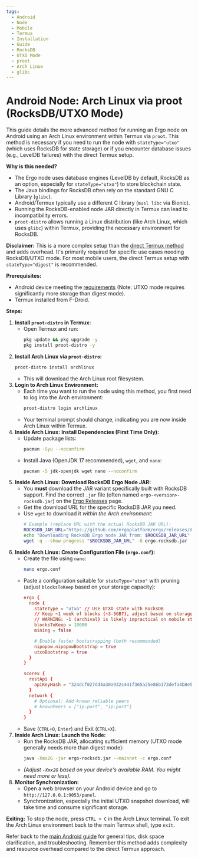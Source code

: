 ```yaml
---
tags:
  - Android
  - Node
  - Mobile
  - Termux
  - Installation
  - Guide
  - RocksDB
  - UTXO Mode
  - proot
  - Arch Linux
  - glibc
---
```


# Android Node: Arch Linux via proot (RocksDB/UTXO Mode)

This guide details the more advanced method for running an Ergo node on Android using an Arch Linux environment within Termux via `proot`. This method is necessary if you need to run the node with `stateType="utxo"` (which uses RocksDB for state storage) or if you encounter database issues (e.g., LevelDB failures) with the direct Termux setup.

**Why is this needed?**

*   The Ergo node uses database engines (LevelDB by default, RocksDB as an option, especially for `stateType="utxo"`) to store blockchain state.
*   The Java bindings for RocksDB often rely on the standard GNU C Library (`glibc`).
*   Android/Termux typically use a different C library (`musl libc` via Bionic).
*   Running the RocksDB-enabled node JAR directly in Termux can lead to incompatibility errors.
*   `proot-distro` allows running a Linux distribution (like Arch Linux, which uses `glibc`) within Termux, providing the necessary environment for RocksDB.

**Disclaimer:** This is a more complex setup than the [direct Termux method](termux-digest.md) and adds overhead. It's primarily required for specific use cases needing RocksDB/UTXO mode. For most mobile users, the direct Termux setup with `stateType="digest"` is recommended.

**Prerequisites:**

*   Android device meeting the [requirements](node-android.md#device-requirements) (Note: UTXO mode requires significantly more storage than digest mode).
*   Termux installed from F-Droid.

**Steps:**

1.  **Install `proot-distro` in Termux:**
    *   Open Termux and run:
        ```bash
        pkg update && pkg upgrade -y
        pkg install proot-distro -y
        ```
2.  **Install Arch Linux via `proot-distro`:**
    ```bash
    proot-distro install archlinux
    ```
    *   This will download the Arch Linux root filesystem.
3.  **Login to Arch Linux Environment:**
    *   Each time you want to run the node using this method, you first need to log into the Arch environment:
        ```bash
        proot-distro login archlinux
        ```
    *   Your terminal prompt should change, indicating you are now inside Arch Linux within Termux.
4.  **Inside Arch Linux: Install Dependencies (First Time Only):**
    *   Update package lists:
        ```bash
        pacman -Syu --noconfirm
        ```
    *   Install Java (OpenJDK 17 recommended), `wget`, and `nano`:
        ```bash
        pacman -S jdk-openjdk wget nano --noconfirm
        ```
5.  **Inside Arch Linux: Download RocksDB Ergo Node JAR:**
    *   You **must** download the JAR variant specifically built with RocksDB support. Find the correct `.jar` file (often named `ergo-<version>-rocksdb.jar`) on the [Ergo Releases](https://github.com/ergoplatform/ergo/releases) page.
    *   Get the download URL for the specific RocksDB JAR you need.
    *   Use `wget` to download it *within the Arch environment*:
        ```bash
        # Example (replace URL with the actual RocksDB JAR URL):
        ROCKSDB_JAR_URL="https://github.com/ergoplatform/ergo/releases/download/vX.Y.Z/ergo-X.Y.Z-rocksdb.jar"
        echo "Downloading RocksDB Ergo node JAR from: $ROCKSDB_JAR_URL"
        wget -q --show-progress "$ROCKSDB_JAR_URL" -O ergo-rocksdb.jar
        ```
6.  **Inside Arch Linux: Create Configuration File (`ergo.conf`):**
    *   Create the file using `nano`:
        ```bash
        nano ergo.conf
        ```
    *   Paste a configuration suitable for `stateType="utxo"` with pruning (adjust `blocksToKeep` based on your storage capacity):
        ```conf
        ergo {
          node {
            stateType = "utxo" // Use UTXO state with RocksDB
            // Keep ~1 week of blocks (~3-5GB?), adjust based on storage
            // WARNING: -1 (archival) is likely impractical on mobile storage
            blocksToKeep = 10080 
            mining = false

            # Enable faster bootstrapping (both recommended)
            nipopow.nipopowBootstrap = true
            utxoBootstrap = true
          }
        }

        scorex {
          restApi {
            apiKeyHash = "324dcf027dd4a30a932c441f365a25e86b173defa4b8e58948253471b81b72cf" // Example, change this
          }
          network {
            # Optional: Add known reliable peers
            # knownPeers = ["ip:port", "ip:port"]
          }
        }
        ```
    *   Save (`CTRL+O`, `Enter`) and Exit (`CTRL+X`).
7.  **Inside Arch Linux: Launch the Node:**
    *   Run the RocksDB JAR, allocating sufficient memory (UTXO mode generally needs more than digest mode):
        ```bash
        java -Xmx2G -jar ergo-rocksdb.jar --mainnet -c ergo.conf
        ```
    *   *(Adjust `-Xmx2G` based on your device's available RAM. You might need more or less).*
8.  **Monitor Synchronization:**
    *   Open a web browser on your Android device and go to `http://127.0.0.1:9053/panel`.
    *   Synchronization, especially the initial UTXO snapshot download, will take time and consume significant storage.

**Exiting:** To stop the node, press `CTRL + C` in the Arch Linux terminal. To exit the Arch Linux environment back to the main Termux shell, type `exit`.

Refer back to the [main Android guide](node-android.md) for general tips, disk space clarification, and troubleshooting. Remember this method adds complexity and resource overhead compared to the direct Termux approach.
